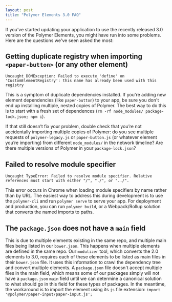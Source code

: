 ```yaml
---
layout: post
title: "Polymer Elements 3.0 FAQ"
---
```

If you've started updating your application to use the recently released 3.0 version
of the Polymer Elements, you might have run into some problems. Here are the
questions we've seen asked the most:

## Getting duplicate registry when importing `<paper-button>` (or any other element)
```
Uncaught DOMException: Failed to execute 'define' on 'CustomElementRegistry': this name has already been used with this registry
```

This is a symptom of duplicate dependencies installed. If you're adding new element
dependencies (like `paper-button`) to your app, be sure you don't end up installing multiple, nested copies of Polymer. The best way to do this is to start with a fresh set of dependences (`rm -rf node_modules/ package-lock.json; npm i`).

If that still doesn’t fix your problem, double check that you’re not accidentally importing multiple copies of Polymer: do you see multiple requests of `polymer-legacy.js` or `paper-button.js` (or whatever element you’re importing) from different `node_modules/` in the network timeline? Are there multiple versions of Polymer in your `package-lock.json`?

## Failed to resolve module specifier
```
Uncaught TypeError: Failed to resolve module specifier. Relative references must start with either "/", "./", or "../".
```

This error occurs in Chrome when loading module specifiers by name rather than by URL.
The easiest way to address this during development is to use the `polymer-cli` and run
`polymer serve` to serve your app. For deployment and production, you can run
`polymer build`, or a Webpack/Rollup solution that converts the named imports to paths.

## The `package.json` does not have a `main` field
This is due to multiple elements existing in the same repo, and multiple main files being listed in our `bower.json`. This happens when multiple elements are defined in the same repo. Our `modulizer` tool, which converts the 2.0 elements to 3.0, requires each of these elements to be listed as main files in their `bower.json` file. It uses this information to crawl the dependency tree and convert multiple elements. A `package.json` file doesn't accept multiple files in the main field, which
means some of our packages simply will not have a `package.json` `main`
field until we can determine a canonical solution to what should go in this field for these types of packages. In the meantime, the workaround is to import the element using its `js`
file extension: `import '@polymer/paper-input/paper-input.js';`
